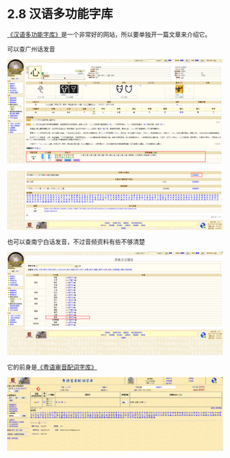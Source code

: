 # 2.8 汉语多功能字库

[《汉语多功能字库》](http://humanum.arts.cuhk.edu.hk/Lexis/lexi-mf/)是一个非常好的网站，所以要单独开一篇文章来介绍它。

可以查广州话发音

![](/img/section2.8/汉库.png)

![](/img/section2.8/汉库2.png)

也可以查南宁白话发音，不过音频资料有些不够清楚

![](/img/section2.8/汉库3.png)

它的前身是[《粤语审音配词字库》](http://humanum.arts.cuhk.edu.hk/Lexis/lexi-can/)

![](/img/section2.8/汉库4.png)


